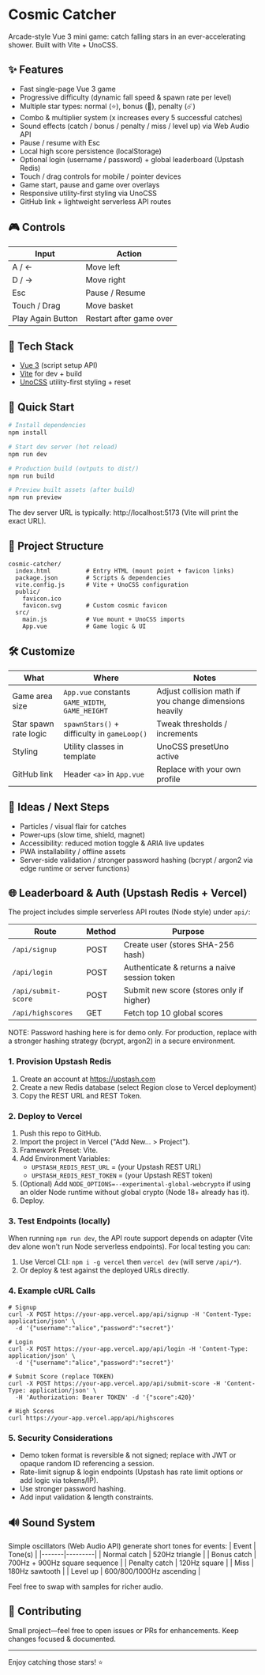 # Cosmic Catcher

Arcade-style Vue 3 mini game: catch falling stars in an ever-accelerating shower. Built with Vite + UnoCSS.

## ✨ Features
- Fast single-page Vue 3 game
- Progressive difficulty (dynamic fall speed & spawn rate per level)
- Multiple star types: normal (⭐), bonus (🌟), penalty (☄️)
- Combo & multiplier system (x increases every 5 successful catches)
- Sound effects (catch / bonus / penalty / miss / level up) via Web Audio API
- Pause / resume with Esc
- Local high score persistence (localStorage)
- Optional login (username / password) + global leaderboard (Upstash Redis)
- Touch / drag controls for mobile / pointer devices
- Game start, pause and game over overlays
- Responsive utility-first styling via UnoCSS
- GitHub link + lightweight serverless API routes

## 🎮 Controls
| Input | Action |
|-------|--------|
| A / ← | Move left |
| D / → | Move right |
| Esc | Pause / Resume |
| Touch / Drag | Move basket |
| Play Again Button | Restart after game over |

## 🧱 Tech Stack
- [Vue 3](https://vuejs.org/) (script setup API)
- [Vite](https://vitejs.dev/) for dev + build
- [UnoCSS](https://github.com/unocss/unocss) utility-first styling + reset

## 🚀 Quick Start
```bash
# Install dependencies
npm install

# Start dev server (hot reload)
npm run dev

# Production build (outputs to dist/)
npm run build

# Preview built assets (after build)
npm run preview
```
The dev server URL is typically: http://localhost:5173 (Vite will print the exact URL).

## 📁 Project Structure
```
cosmic-catcher/
  index.html          # Entry HTML (mount point + favicon links)
  package.json        # Scripts & dependencies
  vite.config.js      # Vite + UnoCSS configuration
  public/
    favicon.ico
    favicon.svg       # Custom cosmic favicon
  src/
    main.js           # Vue mount + UnoCSS imports
    App.vue           # Game logic & UI
```

## 🛠 Customize
| What | Where | Notes |
|------|-------|-------|
| Game area size | `App.vue` constants `GAME_WIDTH`, `GAME_HEIGHT` | Adjust collision math if you change dimensions heavily |
| Star spawn rate logic | `spawnStars()` + difficulty in `gameLoop()` | Tweak thresholds / increments |
| Styling | Utility classes in template | UnoCSS presetUno active |
| GitHub link | Header `<a>` in `App.vue` | Replace with your own profile |

## 🧪 Ideas / Next Steps
- Particles / visual flair for catches
- Power-ups (slow time, shield, magnet)
- Accessibility: reduced motion toggle & ARIA live updates
- PWA installability / offline assets
- Server-side validation / stronger password hashing (bcrypt / argon2 via edge runtime or server functions)

## 🌐 Leaderboard & Auth (Upstash Redis + Vercel)

The project includes simple serverless API routes (Node style) under `api/`:

| Route | Method | Purpose |
|-------|--------|---------|
| `/api/signup` | POST | Create user (stores SHA-256 hash) |
| `/api/login` | POST | Authenticate & returns a naive session token |
| `/api/submit-score` | POST | Submit new score (stores only if higher) |
| `/api/highscores` | GET | Fetch top 10 global scores |

NOTE: Password hashing here is for demo only. For production, replace with a stronger hashing strategy (bcrypt, argon2) in a secure environment.

### 1. Provision Upstash Redis
1. Create an account at https://upstash.com
2. Create a new Redis database (select Region close to Vercel deployment)
3. Copy the REST URL and REST Token.

### 2. Deploy to Vercel
1. Push this repo to GitHub.
2. Import the project in Vercel ("Add New... > Project").
3. Framework Preset: Vite.
4. Add Environment Variables:
   - `UPSTASH_REDIS_REST_URL` = (your Upstash REST URL)
   - `UPSTASH_REDIS_REST_TOKEN` = (your Upstash REST token)
5. (Optional) Add `NODE_OPTIONS=--experimental-global-webcrypto` if using an older Node runtime without global crypto (Node 18+ already has it).
6. Deploy.

### 3. Test Endpoints (locally)
When running `npm run dev`, the API route support depends on adapter (Vite dev alone won't run Node serverless endpoints). For local testing you can:
1. Use Vercel CLI: `npm i -g vercel` then `vercel dev` (will serve `/api/*`).
2. Or deploy & test against the deployed URLs directly.

### 4. Example cURL Calls
```
# Signup
curl -X POST https://your-app.vercel.app/api/signup -H 'Content-Type: application/json' \
  -d '{"username":"alice","password":"secret"}'

# Login
curl -X POST https://your-app.vercel.app/api/login -H 'Content-Type: application/json' \
  -d '{"username":"alice","password":"secret"}'

# Submit Score (replace TOKEN)
curl -X POST https://your-app.vercel.app/api/submit-score -H 'Content-Type: application/json' \
  -H 'Authorization: Bearer TOKEN' -d '{"score":420}'

# High Scores
curl https://your-app.vercel.app/api/highscores
```

### 5. Security Considerations
- Demo token format is reversible & not signed; replace with JWT or opaque random ID referencing a session.
- Rate-limit signup & login endpoints (Upstash has rate limit options or add logic via tokens/IP).
- Use stronger password hashing.
- Add input validation & length constraints.

## 🔊 Sound System
Simple oscillators (Web Audio API) generate short tones for events:
| Event | Tone(s) |
|-------|---------|
| Normal catch | 520Hz triangle |
| Bonus catch | 700Hz + 900Hz square sequence |
| Penalty catch | 120Hz square |
| Miss | 180Hz sawtooth |
| Level up | 600/800/1000Hz ascending |

Feel free to swap with samples for richer audio.

## 🤝 Contributing
Small project—feel free to open issues or PRs for enhancements. Keep changes focused & documented.

---
Enjoy catching those stars! ⭐
